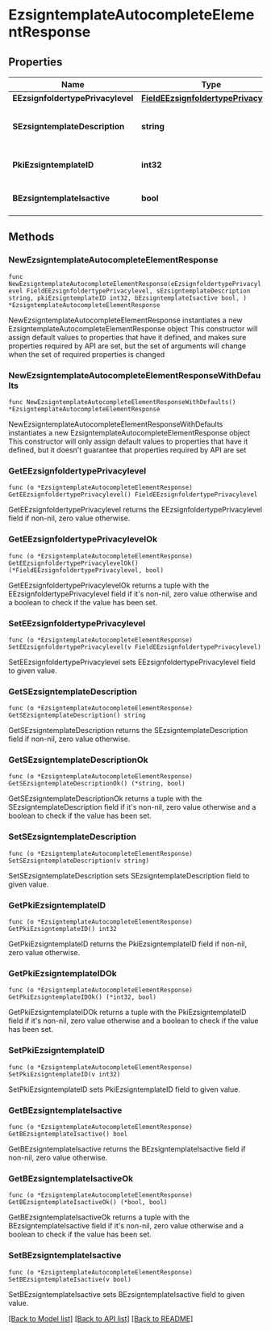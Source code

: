 # EzsigntemplateAutocompleteElementResponse

## Properties

Name | Type | Description | Notes
------------ | ------------- | ------------- | -------------
**EEzsignfoldertypePrivacylevel** | [**FieldEEzsignfoldertypePrivacylevel**](FieldEEzsignfoldertypePrivacylevel.md) |  | 
**SEzsigntemplateDescription** | **string** | The description of the Ezsigntemplate | 
**PkiEzsigntemplateID** | **int32** | The unique ID of the Ezsigntemplate | 
**BEzsigntemplateIsactive** | **bool** | Whether the Ezsigntemplate is active or not | 

## Methods

### NewEzsigntemplateAutocompleteElementResponse

`func NewEzsigntemplateAutocompleteElementResponse(eEzsignfoldertypePrivacylevel FieldEEzsignfoldertypePrivacylevel, sEzsigntemplateDescription string, pkiEzsigntemplateID int32, bEzsigntemplateIsactive bool, ) *EzsigntemplateAutocompleteElementResponse`

NewEzsigntemplateAutocompleteElementResponse instantiates a new EzsigntemplateAutocompleteElementResponse object
This constructor will assign default values to properties that have it defined,
and makes sure properties required by API are set, but the set of arguments
will change when the set of required properties is changed

### NewEzsigntemplateAutocompleteElementResponseWithDefaults

`func NewEzsigntemplateAutocompleteElementResponseWithDefaults() *EzsigntemplateAutocompleteElementResponse`

NewEzsigntemplateAutocompleteElementResponseWithDefaults instantiates a new EzsigntemplateAutocompleteElementResponse object
This constructor will only assign default values to properties that have it defined,
but it doesn't guarantee that properties required by API are set

### GetEEzsignfoldertypePrivacylevel

`func (o *EzsigntemplateAutocompleteElementResponse) GetEEzsignfoldertypePrivacylevel() FieldEEzsignfoldertypePrivacylevel`

GetEEzsignfoldertypePrivacylevel returns the EEzsignfoldertypePrivacylevel field if non-nil, zero value otherwise.

### GetEEzsignfoldertypePrivacylevelOk

`func (o *EzsigntemplateAutocompleteElementResponse) GetEEzsignfoldertypePrivacylevelOk() (*FieldEEzsignfoldertypePrivacylevel, bool)`

GetEEzsignfoldertypePrivacylevelOk returns a tuple with the EEzsignfoldertypePrivacylevel field if it's non-nil, zero value otherwise
and a boolean to check if the value has been set.

### SetEEzsignfoldertypePrivacylevel

`func (o *EzsigntemplateAutocompleteElementResponse) SetEEzsignfoldertypePrivacylevel(v FieldEEzsignfoldertypePrivacylevel)`

SetEEzsignfoldertypePrivacylevel sets EEzsignfoldertypePrivacylevel field to given value.


### GetSEzsigntemplateDescription

`func (o *EzsigntemplateAutocompleteElementResponse) GetSEzsigntemplateDescription() string`

GetSEzsigntemplateDescription returns the SEzsigntemplateDescription field if non-nil, zero value otherwise.

### GetSEzsigntemplateDescriptionOk

`func (o *EzsigntemplateAutocompleteElementResponse) GetSEzsigntemplateDescriptionOk() (*string, bool)`

GetSEzsigntemplateDescriptionOk returns a tuple with the SEzsigntemplateDescription field if it's non-nil, zero value otherwise
and a boolean to check if the value has been set.

### SetSEzsigntemplateDescription

`func (o *EzsigntemplateAutocompleteElementResponse) SetSEzsigntemplateDescription(v string)`

SetSEzsigntemplateDescription sets SEzsigntemplateDescription field to given value.


### GetPkiEzsigntemplateID

`func (o *EzsigntemplateAutocompleteElementResponse) GetPkiEzsigntemplateID() int32`

GetPkiEzsigntemplateID returns the PkiEzsigntemplateID field if non-nil, zero value otherwise.

### GetPkiEzsigntemplateIDOk

`func (o *EzsigntemplateAutocompleteElementResponse) GetPkiEzsigntemplateIDOk() (*int32, bool)`

GetPkiEzsigntemplateIDOk returns a tuple with the PkiEzsigntemplateID field if it's non-nil, zero value otherwise
and a boolean to check if the value has been set.

### SetPkiEzsigntemplateID

`func (o *EzsigntemplateAutocompleteElementResponse) SetPkiEzsigntemplateID(v int32)`

SetPkiEzsigntemplateID sets PkiEzsigntemplateID field to given value.


### GetBEzsigntemplateIsactive

`func (o *EzsigntemplateAutocompleteElementResponse) GetBEzsigntemplateIsactive() bool`

GetBEzsigntemplateIsactive returns the BEzsigntemplateIsactive field if non-nil, zero value otherwise.

### GetBEzsigntemplateIsactiveOk

`func (o *EzsigntemplateAutocompleteElementResponse) GetBEzsigntemplateIsactiveOk() (*bool, bool)`

GetBEzsigntemplateIsactiveOk returns a tuple with the BEzsigntemplateIsactive field if it's non-nil, zero value otherwise
and a boolean to check if the value has been set.

### SetBEzsigntemplateIsactive

`func (o *EzsigntemplateAutocompleteElementResponse) SetBEzsigntemplateIsactive(v bool)`

SetBEzsigntemplateIsactive sets BEzsigntemplateIsactive field to given value.



[[Back to Model list]](../README.md#documentation-for-models) [[Back to API list]](../README.md#documentation-for-api-endpoints) [[Back to README]](../README.md)


